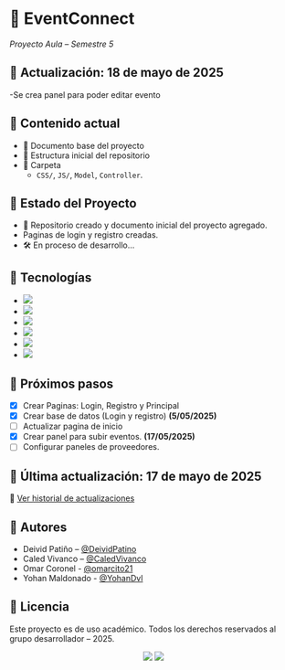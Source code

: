 # 🎉 EventConnect  
_Proyecto Aula – Semestre 5_

## 📅 Actualización: 18 de mayo de 2025
-Se crea panel para poder editar evento
  
## 📂 Contenido actual
- 📄 Documento base del proyecto 
- 📁 Estructura inicial del repositorio
- 📁 Carpeta
   - `CSS/`, `JS/`, `Model`, `Controller`.

## 📁 Estado del Proyecto
- 🚀 Repositorio creado y documento inicial del proyecto agregado.
- Paginas de login y registro creadas.
- 🛠️ En proceso de desarrollo...

## 🧠 Tecnologías
- <img src="https://img.shields.io/badge/HTML5-E34F26?logo=html5&logoColor=white" />  
- <img src="https://img.shields.io/badge/CSS3-1572B6?logo=css3&logoColor=white" />  
- <img src="https://img.shields.io/badge/JavaScript-F7DF1E?logo=javascript&logoColor=black" />  
- <img src="https://img.shields.io/badge/PHP-777BB4?logo=php&logoColor=white" />
- <img src="https://img.shields.io/badge/Bootstrap-7952B3?logo=bootstrap&logoColor=white" />
- <img src="https://img.shields.io/badge/(Por%20definir)-lightgrey?logo=code&logoColor=white" />

## 📌 Próximos pasos
- [X] Crear Paginas: Login, Registro y Principal
- [X] Crear base de datos (Login y registro) **(5/05/2025)**
- [ ] Actualizar pagina de inicio
- [X] Crear panel para subir eventos. **(17/05/2025)**
- [ ] Configurar paneles de proveedores.

## 📅 Última actualización: 17 de mayo de 2025
📘 [Ver historial de actualizaciones](CHANGELOG.md)

## 👥 Autores
- Deivid Patiño – [@DeividPatino](https://github.com/DeividPatino)
- Caled Vivanco – [@CaledVivanco](https://github.com/CaledVivanco)
- Omar Coronel - [@omarcito21](https://github.com/omarcito21)
- Yohan Maldonado - [@YohanDvl](https://github.com/YohanDvl)

## 🧾 Licencia
Este proyecto es de uso académico. Todos los derechos reservados al grupo desarrollador – 2025.

<p align="center">
  <img src="https://img.shields.io/badge/GitHub-181717?logo=github&logoColor=white" />
  <img src="https://img.shields.io/badge/EventConnect-0A7E8C?logo=code&logoColor=white" />
</p>

